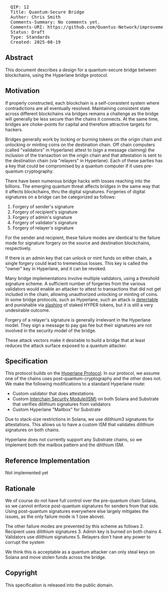 <pre>
  QIP: 12
  Title: Quantum-Secure Bridge
  Author: Chris Smith <chris@quantus.com>
  Comments-Summary: No comments yet.
  Comments-URI: https://github.com/Quantus-Network/improvement-proposals/discussions/
  Status: Draft
  Type: Standards
  Created: 2025-08-19
</pre>

## Abstract

This document describes a design for a quantum-secure bridge between blockchains, using the Hyperlane bridge protocol.

## Motivation

If properly constructed, each blockchain is a self-consistent system where contradictions are all eventually resolved.
Maintaining consistent state across different blockchains via bridges remains a challenge as the bridge will generally 
be less secure than the chains it connects. At the same time, bridges are choke-points for capital and therefore attractive
targets for hackers. 

Bridges generally work by locking or burning tokens on the origin chain and unlocking or minting coins on the destination 
chain. Off chain computers (called "validators" in Hyperlane) attest to (sign a message claiming) the inclusion of the 
transaction on the origin chain and that attestation is sent to the destination chain (via "relayers" in Hyperlane). 
Each of these parties has a key that could be compromised by a quantum computer if it uses pre-quantum cryptography.

There have been numerous bridge hacks with losses reaching into the billions. The emerging quantum threat affects bridges 
in the same way that it affects blockchains, thru the digital signatures. Forgeries of digital signatures on a bridge 
can be categorized as follows:

1. Forgery of sender's signature
2. Forgery of recipient's signature
3. Forgery of admin's signature
4. Forgery of validator's signature
5. Forgery of relayer's signature

For the sender and recipient, these failure modes are identical to the failure mode for signature forgery on the source
and destination blockchains, respectively. 

If there is an admin key that can unlock or mint funds on either chain, a single forgery could lead to tremendous losses. 
This key is called the "owner" key in Hyperlane, and it can be revoked.

Many bridge implementations involve multiple validators, using a threshold signature scheme. A sufficient number of forgeries 
from the various validators would enable an attacker to attest to transactions that did not get included in the chain, 
allowing unauthorized unlocking or minting of coins. In some bridge protocols, such as Hyperlane, such an attack is 
[detectable](https://docs.hyperlane.xyz/docs/protocol/ISM/economic-security/overview#verifiable-fraud-proofs) and punishable via [slashing](https://docs.hyperlane.xyz/docs/protocol-economics/intro#slashing) of 
staked HYPER tokens, but it is still a very undesirable outcome. 

Forgery of a relayer's signature is generally irrelevant in the Hyperlane model. They sign a message to pay gas fee but 
their signatures are not involved in the security model of the bridge. 

These attack vectors make it desirable to build a bridge that at least reduces the attack surface exposed to a quantum attacker.


## Specification

This protocol builds on the [Hyperlane Protocol](https://docs.hyperlane.xyz/). In our protocol, we assume one of the 
chains uses post-quantum-cryptography and the other does not. We make the following modifications to a standard Hyperlane
route:

- Custom validator that does attestations 
- Custom [Interchain Security Module(ISM)](https://docs.hyperlane.xyz/docs/protocol/ISM/standard-ISMs/multisig-ISM) on both Solana and Substrate that verifies dilithium signatures from validators
- Custom Hyperlane "Mailbox" for Substrate

Due to stack-size restrictions in Solana, we use dilithium3 signatures for attestations. This allows us to have a custom
ISM that validates dilithium signatures on both chains. 

Hyperlane does not currently support any Substrate chains, so we implement both the mailbox pattern and the dilithium ISM. 


## Reference Implementation

Not implemented yet

## Rationale

We of course do not have full control over the pre-quantum chain Solana, so we cannot enforce post-quantum signatures for 
senders from that side. Using post-quantum signatures everywhere else largely mitigates the issues, as the only failure mode is
1 (see above). 

The other failure modes are prevented by this scheme as follows
2. Recipient uses dilithium signatures
3. Admin key is burned on both chains
4. Validators use dilithium signatures
5. Relayers don't have any power to corrupt the system

We think this is acceptable as a quantum attacker can only steal keys on Solana and move stolen funds across the bridge.


## Copyright

This specification is released into the public domain.
